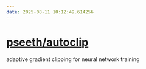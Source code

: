 ```yaml
---
date: 2025-08-11 10:12:49.614256
---
```


# [pseeth/autoclip](https://github.com/pseeth/autoclip)

adaptive gradient clipping for neural network training